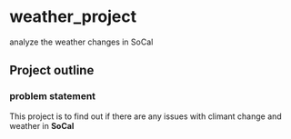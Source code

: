 # weather_project
analyze the weather changes in SoCal

## Project outline

### problem statement
This project is to find out if there are any issues with climant change and weather in **SoCal**
